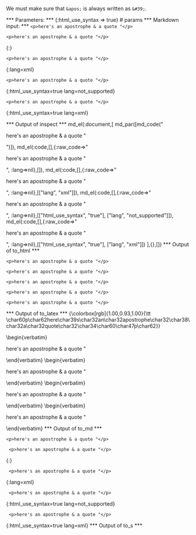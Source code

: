 We must make sure that `&apos;` is always written as `&#39;`.

*** Parameters: ***
{:html_use_syntax => true} # params 
*** Markdown input: ***
`<p>here's an apostrophe & a quote "</p>`

	<p>here's an apostrophe & a quote "</p>
{:}

	<p>here's an apostrophe & a quote "</p>
{:lang=xml}

	<p>here's an apostrophe & a quote "</p>
{:html_use_syntax=true lang=not_supported}

	<p>here's an apostrophe & a quote "</p>
{:html_use_syntax=true lang=xml}


*** Output of inspect ***
md_el(:document,[
	md_par([md_code("<p>here's an apostrophe & a quote \"</p>")]),
	md_el(:code,[],{:raw_code=>"<p>here's an apostrophe & a quote \"</p>", :lang=>nil},[]),
	md_el(:code,[],{:raw_code=>"<p>here's an apostrophe & a quote \"</p>", :lang=>nil},[["lang", "xml"]]),
	md_el(:code,[],{:raw_code=>"<p>here's an apostrophe & a quote \"</p>", :lang=>nil},[["html_use_syntax", "true"], ["lang", "not_supported"]]),
	md_el(:code,[],{:raw_code=>"<p>here's an apostrophe & a quote \"</p>", :lang=>nil},[["html_use_syntax", "true"], ["lang", "xml"]])
],{},[])
*** Output of to_html ***
<p><code>&lt;p&gt;here's an apostrophe &amp; a quote "&lt;/p&gt;</code></p>

<pre><code>&lt;p&gt;here's an apostrophe &amp; a quote "&lt;/p&gt;</code></pre>

<pre><code class="xml"><span class="punct">&lt;</span><span class="tag">p</span><span class="punct">&gt;</span>here's an apostrophe &amp; a quote "<span class="punct">&lt;/</span><span class="tag">p</span><span class="punct">&gt;</span></code></pre>

<pre><code class="not_supported">&lt;p&gt;here's an apostrophe &amp; a quote "&lt;/p&gt;</code></pre>

<pre><code class="xml"><span class="punct">&lt;</span><span class="tag">p</span><span class="punct">&gt;</span>here's an apostrophe &amp; a quote "<span class="punct">&lt;/</span><span class="tag">p</span><span class="punct">&gt;</span></code></pre>
*** Output of to_latex ***
{\colorbox[rgb]{1.00,0.93,1.00}{\tt \char60p\char62here\char39s\char32an\char32apostrophe\char32\char38\char32a\char32quote\char32\char34\char60\char47p\char62}}

\begin{verbatim}<p>here's an apostrophe & a quote "</p>\end{verbatim}
\begin{verbatim}<p>here's an apostrophe & a quote "</p>\end{verbatim}
\begin{verbatim}<p>here's an apostrophe & a quote "</p>\end{verbatim}
\begin{verbatim}<p>here's an apostrophe & a quote "</p>\end{verbatim}
*** Output of to_md ***

`<p>here's an apostrophe & a quote "</p>`

     <p>here's an apostrophe & a quote "</p>
{:}

     <p>here's an apostrophe & a quote "</p>
{:lang=xml}

     <p>here's an apostrophe & a quote "</p>
{:html_use_syntax=true lang=not_supported}

     <p>here's an apostrophe & a quote "</p>
{:html_use_syntax=true lang=xml}
*** Output of to_s ***

